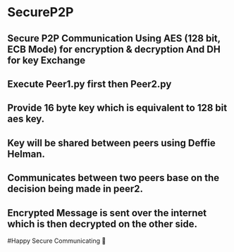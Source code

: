 # SecureP2P
Secure P2P Communication Using AES (128 bit, ECB Mode) for encryption &amp; decryption And DH for key Exchange 
------------
Execute Peer1.py first then Peer2.py
------------
Provide 16 byte key which is equivalent to 128 bit aes key.
------------
Key will be shared between peers using Deffie Helman.
------------
Communicates between two peers base on the decision being made in peer2. 
------------
Encrypted Message is sent over the internet which is then decrypted on the other side.
------------
#Happy Secure Communicating 🙂